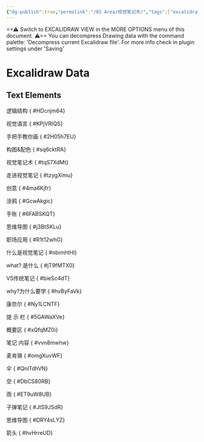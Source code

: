 ```yaml
---
{"dg-publish":true,"permalink":"/02 Area/视觉笔记术/","tags":["excalidraw"]}
---
```


==⚠  Switch to EXCALIDRAW VIEW in the MORE OPTIONS menu of this document. ⚠== You can decompress Drawing data with the command palette: 'Decompress current Excalidraw file'. For more info check in plugin settings under 'Saving'


# Excalidraw Data
## Text Elements
逻辑结构
{ #HDcnjm64}


视觉语言
{ #KPjVRIQS}


手把手教你画
{ #2H05h7EU}


构图&配色
{ #sq6cktRA}


视觉笔记术
{ #tqS7XdMt}


走进视觉笔记
{ #tzygXimu}


创意
{ #4ma6Kjfr}


涂鸦
{ #GcwAkgic}


手账
{ #6FABSKQT}


思维导图
{ #j3BtSKLu}


职场应用
{ #R1t12whG}


什么是视觉笔记
{ #nbimhtHl}


what? 是什么
{ #jT9fMTX0}


VS传统笔记
{ #bieSc4dT}


why?为什么要学
{ #hvByFaVk}


康奈尔
{ #Ny1LCNTF}


提
示
栏
{ #5GAWaXVe}


概要区
{ #xQfqMZ0i}


笔记
内容
{ #vvn8mwhw}


麦肯锡
{ #omgXuvWF}


伞
{ #QnlTdhVN}


空
{ #DbCS80RB}


雨
{ #ET9uW8UB}


子弹笔记
{ #JtS9JSdR}


思维导图
{ #DRY4sLYZ}


箭头
{ #hvHrreUD}


